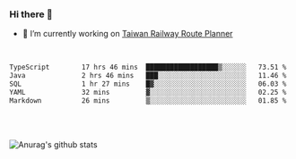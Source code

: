 ### Hi there 👋

- 🔭 I’m currently working on [Taiwan Railway Route Planner](https://github.com/Taiwan-Railway-Route-Planner)

<br/>

<!--START_SECTION:waka-->

```txt
TypeScript        17 hrs 46 mins  ██████████████████▒░░░░░░   73.51 %
Java              2 hrs 46 mins   ███░░░░░░░░░░░░░░░░░░░░░░   11.46 %
SQL               1 hr 27 mins    █▓░░░░░░░░░░░░░░░░░░░░░░░   06.03 %
YAML              32 mins         ▓░░░░░░░░░░░░░░░░░░░░░░░░   02.25 %
Markdown          26 mins         ▒░░░░░░░░░░░░░░░░░░░░░░░░   01.85 %
```

<!--END_SECTION:waka-->

<br/>
<br/>

![Anurag's github stats](https://github-readme-stats.vercel.app/api?username=DepickereSven&show_icons=true&theme=tokyonight)



<!--
**DepickereSven/DepickereSven** is a ✨ _special_ ✨ repository because its `README.md` (this file) appears on your GitHub profile.

Here are some ideas to get you started:

- 🔭 I’m currently working on ...
- 🌱 I’m currently learning ...
- 👯 I’m looking to collaborate on ...
- 🤔 I’m looking for help with ...
- 💬 Ask me about ...
- 📫 How to reach me: ...
- 😄 Pronouns: ...
- ⚡ Fun fact: ...
-->
